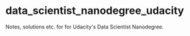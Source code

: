 # data_scientist_nanodegree_udacity
Notes, solutions etc. for for Udacity's Data Scientist Nanodegree.
